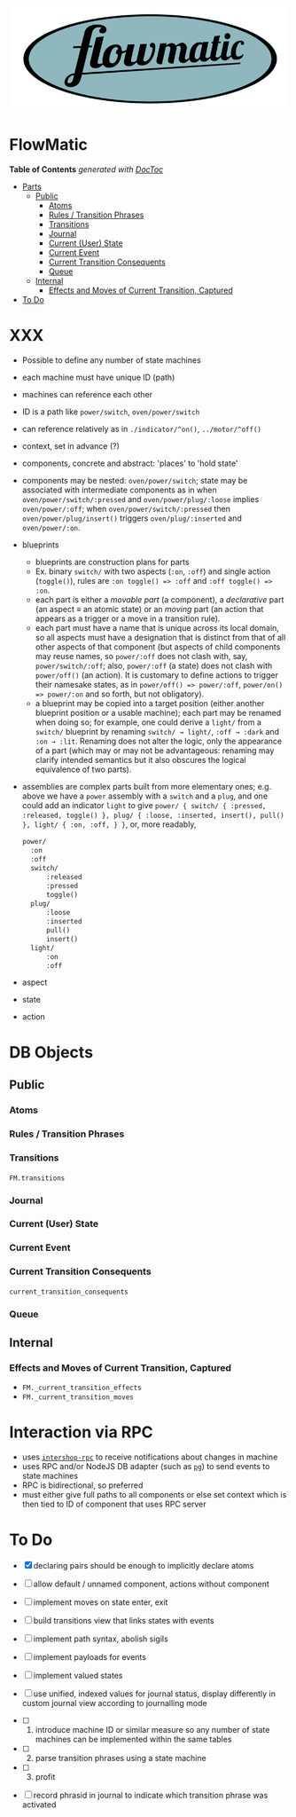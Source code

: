 

![](https://raw.githubusercontent.com/loveencounterflow/flowmatic/master/artwork/flowmatic-logo-3-1-small.png)

# FlowMatic

<!-- START doctoc generated TOC please keep comment here to allow auto update -->
<!-- DON'T EDIT THIS SECTION, INSTEAD RE-RUN doctoc TO UPDATE -->
**Table of Contents**  *generated with [DocToc](https://github.com/thlorenz/doctoc)*

- [Parts](#parts)
  - [Public](#public)
    - [Atoms](#atoms)
    - [Rules / Transition Phrases](#rules--transition-phrases)
    - [Transitions](#transitions)
    - [Journal](#journal)
    - [Current (User) State](#current-user-state)
    - [Current Event](#current-event)
    - [Current Transition Consequents](#current-transition-consequents)
    - [Queue](#queue)
  - [Internal](#internal)
    - [Effects and Moves of Current Transition, Captured](#effects-and-moves-of-current-transition-captured)
- [To Do](#to-do)

<!-- END doctoc generated TOC please keep comment here to allow auto update -->

# XXX

* Possible to define any number of state machines
* each machine must have unique ID (path)
* machines can reference each other
* ID is a path like `power/switch`, `oven/power/switch`
* can reference relatively as in `./indicator/^on()`, `../motor/^off()`

* context, set in advance (?)
* components, concrete and abstract: 'places' to 'hold state'
* components may be nested: `oven/power/switch`; state may be associated with intermediate components as in
  when `oven/power/switch/:pressed` and `oven/power/plug/:loose` implies `oven/power/:off`; when
  `oven/power/switch/:pressed` then `oven/power/plug/insert()` triggers `oven/plug/:inserted` and
  `oven/power/:on`.

* blueprints
	* blueprints are construction plans for parts
	* Ex. binary `switch/` with two aspects (`:on`, `:off`) and single action (`toggle()`), rules are `:on
	  toggle() => :off` and `:off toggle() => :on`.
 	* each part is either a *movable part* (a component), a *declarative* part (an aspect ≡ an atomic state)
 	  or an *moving* part (an action that appears as a trigger or a move in a transition rule).
 	* each part must have a name that is unique across its local domain, so all aspects must have a
 	  designation that is distinct from that of all other aspects of that component (but aspects of child
 	  components may reuse names, so `power/:off` does not clash with, say, `power/switch/:off`; also,
 	  `power/:off` (a state) does not clash with `power/off()` (an action). It is customary to define actions
 	  to trigger their namesake states, as in `power/off() => power/:off`, `power/on() => power/:on` and so
 	  forth, but not obligatory).
 	* a blueprint may be copied into a target position (either another blueprint position or a usable
 	  machine); each part may be renamed when doing so; for example, one could derive a `light/` from a
 	  `switch/` blueprint by renaming `switch/ → light/`, `:off → :dark` and `:on → :lit`. Renaming does
 	  not alter the logic, only the appearance of a part (which may or may not be advantageous: renaming may
 	  clarify intended semantics but it also obscures the logical equivalence of two parts).

* assemblies are complex parts built from more elementary ones; e.g. above we have a `power` assembly with a
  `switch` and a `plug`, and one could add an indicator `light` to give `power/ { switch/ {
  :pressed, :released, toggle() }, plug/ { :loose, :inserted, insert(), pull() }, light/ { :on, :off, } }`,
  or, more readably,

  ```
  power/
  	:on
  	:off
  	switch/
  		:released
  		:pressed
  		toggle()
  	plug/
  		:loose
  		:inserted
  		pull()
  		insert()
  	light/
  		:on
  		:off
  ```

* aspect
* state
* action


# DB Objects

## Public
### Atoms
### Rules / Transition Phrases
### Transitions
`FM.transitions`
### Journal
### Current (User) State
### Current Event
### Current Transition Consequents
`current_transition_consequents`
### Queue
## Internal
### Effects and Moves of Current Transition, Captured
* `FM._current_transition_effects`
* `FM._current_transition_moves`

# Interaction via RPC

* uses [`intershop-rpc`](https://github.com/loveencounterflow/intershop-rpc) to receive notifications about
	changes in machine
* uses RPC and/or NodeJS DB adapter (such as [`pg`](https://github.com/brianc/node-postgres)) to send
	events to state machines
* RPC is bidirectional, so preferred
* must either give full paths to all components or else set context which is then tied to ID of component
	that uses RPC server


# To Do

* [X] declaring pairs should be enough to implicitly declare atoms
* [ ] allow default / unnamed component, actions without component
* [ ] implement moves on state enter, exit
* [ ] build transitions view that links states with events
* [ ] implement path syntax, abolish sigils
* [ ] implement payloads for events
* [ ] implement valued states
* [ ] use unified, indexed values for journal status, display differently in custom journal view according
  to journalling mode
* [ ] 1. introduce machine ID or similar measure so any number of state machines can be implemented within
  the same tables
* [ ] 2. parse transition phrases using a state machine
* [ ] 3. profit
* [ ] record phrasid in journal to indicate which transition phrase was activated

